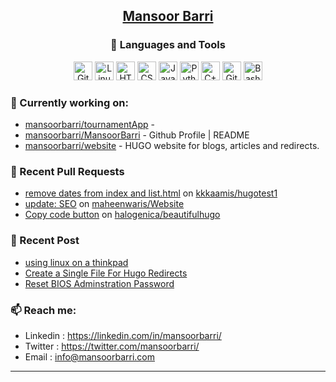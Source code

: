 <div align=center>
  
## [Mansoor Barri](https://mansoorbarri.com/)

### 🧰 Languages and Tools

<div align="center">
<img alt="Git" width="30px" src="https://cdn.jsdelivr.net/gh/devicons/devicon/icons/git/git-original.svg" />
<img alt="Linux" width="30px" src="https://cdn.jsdelivr.net/gh/devicons/devicon/icons/linux/linux-original.svg" />
<img alt="HTML" width="30px" src="https://cdn.jsdelivr.net/gh/devicons/devicon/icons/html5/html5-plain.svg" />
<img alt="CSS" width="30px" src="https://cdn.jsdelivr.net/gh/devicons/devicon/icons/css3/css3-plain.svg" />
<img alt="JavaScript" width="30px" src="https://cdn.jsdelivr.net/gh/devicons/devicon/icons/javascript/javascript-plain.svg" />
<img alt="Python" width="30px" src="https://cdn.jsdelivr.net/gh/devicons/devicon/icons/python/python-plain.svg" />
<img alt="C++" width="30px" src="https://cdn.jsdelivr.net/gh/devicons/devicon/icons/csharp/csharp-original.svg" />
<img alt="GitHub" width="30px" src="https://cdn.jsdelivr.net/gh/devicons/devicon/icons/github/github-original.svg" />
<img alt="Bash" width="30px" src="https://cdn.jsdelivr.net/gh/devicons/devicon/icons/bash/bash-original.svg" />
</div>
</div>

### 👷 Currently working on: 

- [mansoorbarri/tournamentApp](https://github.com/mansoorbarri/tournamentApp) - 
- [mansoorbarri/MansoorBarri](https://github.com/mansoorbarri/MansoorBarri) - Github Profile | README
- [mansoorbarri/website](https://github.com/mansoorbarri/website) - HUGO website for blogs, articles and redirects.

### 🔨 Recent Pull Requests

- [remove dates from index and list.html](https://github.com/kkkaamis/hugotest1/pull/1) on [kkkaamis/hugotest1](https://github.com/kkkaamis/hugotest1)
- [update: SEO](https://github.com/maheenwaris/Website/pull/8) on [maheenwaris/Website](https://github.com/maheenwaris/Website)
- [Copy code button](https://github.com/halogenica/beautifulhugo/pull/499) on [halogenica/beautifulhugo](https://github.com/halogenica/beautifulhugo)

### 📰 Recent Post

- [using linux on a thinkpad](https://mansoorbarri.com/linux-thinkpad/)
- [Create a Single File For Hugo Redirects](https://mansoorbarri.com/single-file-hugo-redirect/)
- [Reset BIOS Adminstration Password](https://mansoorbarri.com/bios-password/)

### 📫 Reach me:
- Linkedin  : <https://linkedin.com/in/mansoorbarri/>
- Twitter   : <https://twitter.com/mansoorbarri/>
- Email     : [info@mansoorbarri.com](mailto:info@mansoorbarri.com)

---
